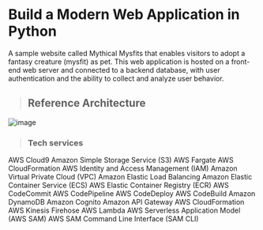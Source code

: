 # **Build a Modern Web Application in Python** 

 A sample website called Mythical Mysfits that enables visitors to adopt a fantasy creature (mysfit) as pet. This web application is hosted on a front-end web server and connected to a backend database, with user authentication and the ability to collect and analyze user behavior.
 
 
 
>## Reference Architecture 

![image](https://user-images.githubusercontent.com/50748311/134789542-2f756470-dfb6-43c9-b149-c6df4b24031e.png)


>### Tech services 

AWS Cloud9
Amazon Simple Storage Service (S3)
AWS Fargate
AWS CloudFormation
AWS Identity and Access Management (IAM)
Amazon Virtual Private Cloud (VPC)
Amazon Elastic Load Balancing
Amazon Elastic Container Service (ECS)
AWS Elastic Container Registry (ECR)
AWS CodeCommit
AWS CodePipeline
AWS CodeDeploy
AWS CodeBuild
Amazon DynamoDB
Amazon Cognito
Amazon API Gateway
AWS CloudFormation
AWS Kinesis Firehose
AWS Lambda
AWS Serverless Application Model (AWS SAM)
AWS SAM Command Line Interface (SAM CLI)
